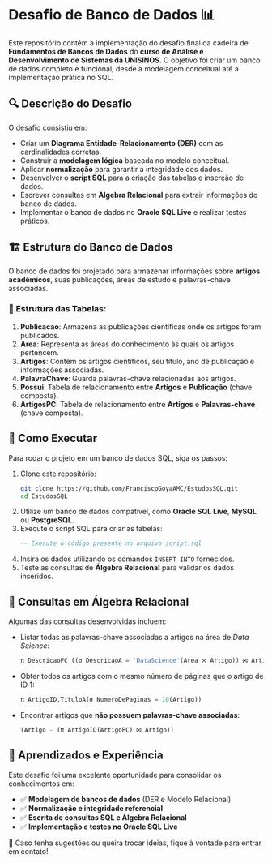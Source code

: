 # Desafio de Banco de Dados 📊

Este repositório contém a implementação do desafio final da cadeira de **Fundamentos de Bancos de Dados** do **curso de Análise e Desenvolvimento de Sistemas da UNISINOS**. O objetivo foi criar um banco de dados completo e funcional, desde a modelagem conceitual até a implementação prática no SQL.

## 🔍 Descrição do Desafio
O desafio consistiu em:
- Criar um **Diagrama Entidade-Relacionamento (DER)** com as cardinalidades corretas.
- Construir a **modelagem lógica** baseada no modelo conceitual.
- Aplicar **normalização** para garantir a integridade dos dados.
- Desenvolver o **script SQL** para a criação das tabelas e inserção de dados.
- Escrever consultas em **Álgebra Relacional** para extrair informações do banco de dados.
- Implementar o banco de dados no **Oracle SQL Live** e realizar testes práticos.

## 🏗 Estrutura do Banco de Dados
O banco de dados foi projetado para armazenar informações sobre **artigos acadêmicos**, suas publicações, áreas de estudo e palavras-chave associadas.

### 📂 Estrutura das Tabelas:
1. **Publicacao**: Armazena as publicações científicas onde os artigos foram publicados.
2. **Area**: Representa as áreas do conhecimento às quais os artigos pertencem.
3. **Artigos**: Contém os artigos científicos, seu título, ano de publicação e informações associadas.
4. **PalavraChave**: Guarda palavras-chave relacionadas aos artigos.
5. **Possui**: Tabela de relacionamento entre **Artigos** e **Publicação** (chave composta).
6. **ArtigosPC**: Tabela de relacionamento entre **Artigos** e **Palavras-chave** (chave composta).

## 💾 Como Executar
Para rodar o projeto em um banco de dados SQL, siga os passos:

1. Clone este repositório:
   ```bash
   git clone https://github.com/FranciscoGoyaAMC/EstudosSQL.git
   cd EstudosSQL
   ```
2. Utilize um banco de dados compatível, como **Oracle SQL Live**, **MySQL** ou **PostgreSQL**.
3. Execute o script SQL para criar as tabelas:
   ```sql
   -- Execute o código presente no arquivo script.sql
   ```
4. Insira os dados utilizando os comandos `INSERT INTO` fornecidos.
5. Teste as consultas de **Álgebra Relacional** para validar os dados inseridos.

## 📌 Consultas em Álgebra Relacional
Algumas das consultas desenvolvidas incluem:
- Listar todas as palavras-chave associadas a artigos na área de *Data Science*:
  ```sql
  π DescricaoPC ((σ DescricaoA = 'DataScience'(Area ⨝ Artigo)) ⨝ ArtigoPC ⨝ PalavraChave)
  ```
- Obter todos os artigos com o mesmo número de páginas que o artigo de ID 1:
  ```sql
  π ArtigoID,TituloA(σ NumeroDePaginas = 10(Artigo))
  ```
- Encontrar artigos que **não possuem palavras-chave associadas**:
  ```sql
  (Artigo - (π ArtigoID(ArtigoPC) ⨝ Artigo))
  ```

## 🚀 Aprendizados e Experiência  
Este desafio foi uma excelente oportunidade para consolidar os conhecimentos em:  
- ✅ **Modelagem de bancos de dados** (DER e Modelo Relacional)  
- ✅ **Normalização e integridade referencial**  
- ✅ **Escrita de consultas SQL e Álgebra Relacional**  
- ✅ **Implementação e testes no Oracle SQL Live**  

📩 Caso tenha sugestões ou queira trocar ideias, fique à vontade para entrar em contato!
